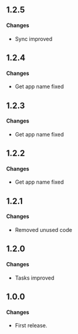 1.2.5
------
#### Changes
* Sync improved

1.2.4
------
#### Changes
* Get app name fixed

1.2.3
------
#### Changes
* Get app name fixed

1.2.2
------
#### Changes
* Get app name fixed

1.2.1
------
#### Changes
* Removed unused code

1.2.0
------
#### Changes
* Tasks improved

1.0.0
------
#### Changes
* First release.